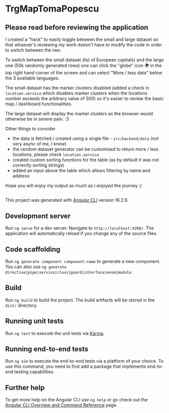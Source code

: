 # TrgMapTomaPopescu

## Please read before reviewing the application
I created a "hack" to easily toggle between the small and large dataset so that whoever's reviewing my work doesn't have to modify the code in order to switch between the two.

To switch between the small dataset (list of European capitals) and the large one (50k randomly generated rows) one can click the "globe" icon 🌍 in the top right hand corner of the screen and can select "More / less data" below the 3 available languages.

The small dataset has the marker clusters disabled (added a check in `location.service` which disables marker clusters when the locations number exceeds the arbitrary value of 500) so it's easier to review the basic map / dashboard functionalities.

The large dataset will display the marker clusters as the browser would otherwise be in severe pain. :3


Other things to consider 
- the data is fetched / created using a single file - `src/backend/data` (not very async of me, I know)
- the random dataset generator can be customised to return more / less locations, please check `location.service`
- created custom sorting functions for the table (as by default it was not correctly sorting strings)
- added an input above the table which allows filtering by name and address

Hope you will enjoy my output as much as I enjoyed the journey :)

##
This project was generated with [Angular CLI](https://github.com/angular/angular-cli) version 16.2.6.

## Development server

Run `ng serve` for a dev server. Navigate to `http://localhost:4200/`. The application will automatically reload if you change any of the source files.

## Code scaffolding

Run `ng generate component component-name` to generate a new component. You can also use `ng generate directive|pipe|service|class|guard|interface|enum|module`.

## Build

Run `ng build` to build the project. The build artifacts will be stored in the `dist/` directory.

## Running unit tests

Run `ng test` to execute the unit tests via [Karma](https://karma-runner.github.io).

## Running end-to-end tests

Run `ng e2e` to execute the end-to-end tests via a platform of your choice. To use this command, you need to first add a package that implements end-to-end testing capabilities.

## Further help

To get more help on the Angular CLI use `ng help` or go check out the [Angular CLI Overview and Command Reference](https://angular.io/cli) page.
